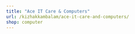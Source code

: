 ```yaml
---
title: "Ace IT Care & Computers"
url: /kizhakkambalam/ace-it-care-and-computers/
shop: computer
---
```

